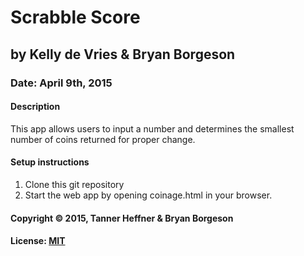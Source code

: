 # Scrabble Score
## by Kelly de Vries & Bryan Borgeson
### Date: April 9th, 2015
#### Description

This app allows users to input a number and determines the smallest number of coins returned for proper change.

#### Setup instructions
1. Clone this git repository
2. Start the web app by opening coinage.html in your browser.

#### Copyright © 2015, Tanner Heffner & Bryan Borgeson

#### License: [MIT](https://github.com/twbs/bootstrap/blob/master/LICENSE)  

